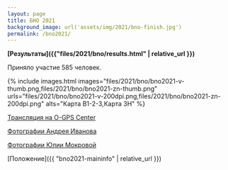 ```yaml
---
layout: page
title: БНО 2021
background_image: url('assets/img/2021/bno-finish.jpg')
permalink: /bno2021/
---
```


**[Результаты]({{"files/2021/bno/results.html" | relative_url }})**

Приняло участие 585 человек.

{% include images.html
    images="files/2021/bno/bno2021-v-thumb.png,files/2021/bno/bno2021-zn-thumb.png"
    urls="files/2021/bno/bno2021-v-200dpi.png,files/2021/bno/bno2021-zn-200dpi.png"
    alts="Карта В1-2-3,Карта ЗН" %}

[Трансляция на O-GPS Center](https://viewer.o-gps-center.ru/viewer/event/11519/)

[Фотографии Андрея Иванова](https://drive.google.com/drive/u/0/folders/1zPG_rd4P-m33RYBRLzUXFqwGtti-ODxM)

[Фотографии Юлии Мокровой](https://disk.yandex.ru/d/fwcfhM3iJZvIDg)

[Положение]({{ "bno2021-maininfo" | relative_url }})
